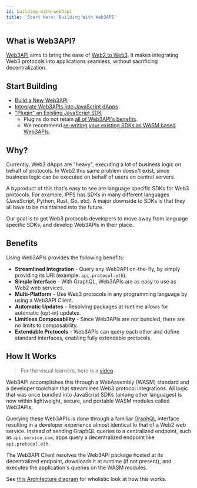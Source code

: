```yaml
---
id: building-with-web3api
title: 'Start Here: Building With Web3API'
---
```


## What is Web3API?
[Web3API](https://web3api.dev) aims to bring the ease of [Web2 to Web3](https://ethereum.org/nl/developers/docs/web2-vs-web3/). It makes integrating Web3 protocols into applications seamless, without sacrificing decentralization.

## Start Building
* [Build a New Web3API](/developers/create-as-web3api)
* [Integrate Web3APIs into JavaScript dApps](/developers/create-js-dapp)
* ["Plugin" an Existing JavaScript SDK](/developers/create-js-plugin)
  * Plugins do not retain [all of Web3API's benefits](#benefits).
  * We recommend [re-writing your existing SDKs as WASM based Web3APIs](/developers/create-as-web3api).

## Why?
Currently, Web3 dApps are "heavy", executing a lot of business logic on behalf of protocols. In Web2 this same problem doesn't exist, since business logic can be executed on behalf of users on central servers.

A byproduct of this that's easy to see are language specific SDKs for Web3 protocols. For example, IPFS has SDKs in many different languages (JavaScript, Python, Rust, Go, etc).  A major downside to SDKs is that they all have to be maintained into the future.

Our goal is to get Web3 protocols developers to move away from language specific SDKs, and develop Web3APIs in their place.

## Benefits
Using Web3APIs provides the following benefits:
* **Streamlined Integration** - Query any Web3API on-the-fly, by simply providing its URI (example: `api.protocol.eth`).
* **Simple Interface** - With GraphQL, Web3APIs are as easy to use as Web2 web services.
* **Multi-Platform** - Use Web3 protocols in any programming language by using a Web3API Client.
* **Automatic Updates** - Resolving packages at runtime allows for automatic (opt-in) updates.
* **Limitless Composability** - Since Web3APIs are not bundled, there are no limits to composability.
* **Extendable Protocols** - Web3APIs can query each other and define standard interfaces, enabling fully extendable protocols.

## How It Works
> For the visual learners, here is a [video](http://video.web3api.eth.link/).  

Web3API accomplishes this through a WebAssembly (WASM) standard and a developer toolchain that streamlines Web3 protocol integrations. 
All logic that was once bundled into JavaScript SDKs (among other languages) is now within lightweight, secure, and portable WASM modules called Web3APIs.

Querying these Web3APIs is done through a familiar [GraphQL](https://graphql.org/) interface resulting in a developer experience almost identical to that of a Web2 web service. 
Instead of sending GraphQL queries to a centralized endpoint, such as `api.service.com`, apps query a decentralized endpoint like `api.protocol.eth`.

The Web3API Client resolves the Web3API package hosted at its decentralized endpoint, downloads it at runtime (if not present), and executes the application's queries on the WASM modules.

See [this Architecture diagram](https://github.com/Web3-API/specification/blob/main/spec/intro/2_Architecture.md) for wholistic look at how this works.
